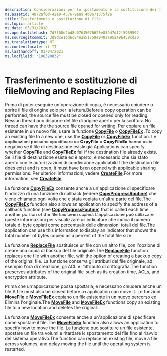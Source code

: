 ```yaml
---
description: Considerazioni per lo spostamento e la sostituzione dei file tramite le funzioni CopyFileEx, CreateFile, ReplaceFile e MoveFileEx.
ms.assetid: 4872af0d-42e8-4576-9aa9-4b8671375f2e
title: Trasferimento e sostituzione di file
ms.topic: article
ms.date: 05/31/2018
ms.openlocfilehash: 7d7f08d2bd8d07645076620e839d7d12f5969502
ms.sourcegitcommit: 3d9dce1bd6c84e2b51759e940aa95aa9b459cd20
ms.translationtype: MT
ms.contentlocale: it-IT
ms.lasthandoff: 03/04/2021
ms.locfileid: "106320832"
---
```

# <a name="moving-and-replacing-files"></a><span data-ttu-id="94572-103">Trasferimento e sostituzione di file</span><span class="sxs-lookup"><span data-stu-id="94572-103">Moving and Replacing Files</span></span>

<span data-ttu-id="94572-104">Prima di poter eseguire un'operazione di copia, è necessario chiudere o aprire il file di origine solo per la lettura.</span><span class="sxs-lookup"><span data-stu-id="94572-104">Before a copy operation can be performed, the source file must be closed or opened only for reading.</span></span> <span data-ttu-id="94572-105">Nessun thread può disporre del file di origine aperto per la scrittura.</span><span class="sxs-lookup"><span data-stu-id="94572-105">No thread can have the the source file opened for writing.</span></span> <span data-ttu-id="94572-106">Per copiare un file esistente in un nuovo file, usare la funzione [**CopyFile**](/windows/desktop/api/WinBase/nf-winbase-copyfile) o [**CopyFileEx**](/windows/desktop/api/WinBase/nf-winbase-copyfileexa) .</span><span class="sxs-lookup"><span data-stu-id="94572-106">To copy an existing file to a new one, use the [**CopyFile**](/windows/desktop/api/WinBase/nf-winbase-copyfile) or [**CopyFileEx**](/windows/desktop/api/WinBase/nf-winbase-copyfileexa) function.</span></span> <span data-ttu-id="94572-107">Le applicazioni possono specificare se **CopyFile** e **CopyFileEx** hanno esito negativo se il file di destinazione esiste già.</span><span class="sxs-lookup"><span data-stu-id="94572-107">Applications can specify whether **CopyFile** and **CopyFileEx** fail if the destination file already exists.</span></span> <span data-ttu-id="94572-108">Se il file di destinazione esiste ed è aperto, è necessario che sia stato aperto con le autorizzazioni di condivisione applicabili.</span><span class="sxs-lookup"><span data-stu-id="94572-108">If the destination file does exist and is open, it must have been opened with applicable sharing permissions.</span></span> <span data-ttu-id="94572-109">Per ulteriori informazioni, vedere [**CreateFile**](/windows/desktop/api/FileAPI/nf-fileapi-createfilea).</span><span class="sxs-lookup"><span data-stu-id="94572-109">For more information, see [**CreateFile**](/windows/desktop/api/FileAPI/nf-fileapi-createfilea).</span></span>

<span data-ttu-id="94572-110">La funzione [**CopyFileEx**](/windows/desktop/api/WinBase/nf-winbase-copyfileexa) consente anche a un'applicazione di specificare l'indirizzo di una funzione di callback (vedere [**CopyProgressRoutine**](/windows/desktop/api/WinBase/nc-winbase-lpprogress_routine)) che viene chiamato ogni volta che è stata copiata un'altra parte del file.</span><span class="sxs-lookup"><span data-stu-id="94572-110">The [**CopyFileEx**](/windows/desktop/api/WinBase/nf-winbase-copyfileexa) function also allows an application to specify the address of a callback function (see [**CopyProgressRoutine**](/windows/desktop/api/WinBase/nc-winbase-lpprogress_routine)) that is called each time another portion of the file has been copied.</span></span> <span data-ttu-id="94572-111">L'applicazione può utilizzare queste informazioni per visualizzare un indicatore che indica il numero totale di byte copiati come percentuale delle dimensioni totali del file.</span><span class="sxs-lookup"><span data-stu-id="94572-111">The application can use this information to display an indicator that shows the total number of bytes copied as a percent of the total file size.</span></span>

<span data-ttu-id="94572-112">La funzione [**ReplaceFile**](/windows/desktop/api/WinBase/nf-winbase-replacefilea) sostituisce un file con un altro file, con l'opzione di creare una copia di backup del file originale.</span><span class="sxs-lookup"><span data-stu-id="94572-112">The [**ReplaceFile**](/windows/desktop/api/WinBase/nf-winbase-replacefilea) function replaces one file with another file, with the option of creating a backup copy of the original file.</span></span> <span data-ttu-id="94572-113">La funzione conserva gli attributi del file originale, ad esempio l'ora di creazione, gli ACL e l'attributo di crittografia.</span><span class="sxs-lookup"><span data-stu-id="94572-113">The function preserves attributes of the original file, such as its creation time, ACLs, and encryption attribute.</span></span>

<span data-ttu-id="94572-114">Prima che un'applicazione possa spostarla, è necessario chiudere anche un file.</span><span class="sxs-lookup"><span data-stu-id="94572-114">A file must also be closed before an application can move it.</span></span> <span data-ttu-id="94572-115">Le funzioni [**MoveFile**](/windows/desktop/api/WinBase/nf-winbase-movefile) e [**MoveFileEx**](/windows/desktop/api/WinBase/nf-winbase-movefileexa) copiano un file esistente in un nuovo percorso ed Elimina l'originale.</span><span class="sxs-lookup"><span data-stu-id="94572-115">The [**MoveFile**](/windows/desktop/api/WinBase/nf-winbase-movefile) and [**MoveFileEx**](/windows/desktop/api/WinBase/nf-winbase-movefileexa) functions copy an existing file to a new location and deletes the original.</span></span>

<span data-ttu-id="94572-116">La funzione [**MoveFileEx**](/windows/desktop/api/WinBase/nf-winbase-movefileexa) consente anche a un'applicazione di specificare come spostare il file.</span><span class="sxs-lookup"><span data-stu-id="94572-116">The [**MoveFileEx**](/windows/desktop/api/WinBase/nf-winbase-movefileexa) function also allows an application to specify how to move the file.</span></span> <span data-ttu-id="94572-117">La funzione può sostituire un file esistente, spostare un file tra volumi e ritardare lo spostamento del file fino al riavvio del sistema operativo.</span><span class="sxs-lookup"><span data-stu-id="94572-117">The function can replace an existing file, move a file across volumes, and delay moving the file until the operating system is restarted.</span></span>

 

 



